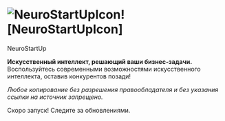# ![NeuroStartUpIcon](https://github.com/GornDima/GornDZ2/assets/147096224/b050b79c-2bbb-4163-abd3-0da243895cda)![NeuroStartUpIcon]
 NeuroStartUp

**Искусственный интеллект, решающий ваши бизнес-задачи.** Воспользуйтесь современными возможностями искусственного интеллекта, оставив конкурентов позади!

_Любое копирование без разрешения правообладателя и без указания ссылки на источник запрещено._

Скоро запуск! Следите за обновлениями.
